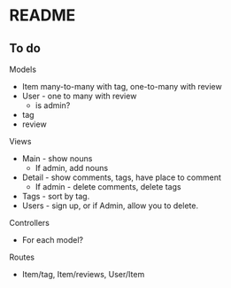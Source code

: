 # README

## To do

Models
* Item many-to-many with tag, one-to-many with review
* User - one to many with review
  * is admin?
* tag
* review

Views
* Main - show nouns
  * If admin, add nouns
* Detail - show comments, tags, have place to comment
  * If admin - delete comments, delete tags
* Tags - sort by tag.
* Users - sign up, or if Admin, allow you to delete.

Controllers
* For each model?

Routes
* Item/tag, Item/reviews, User/Item

